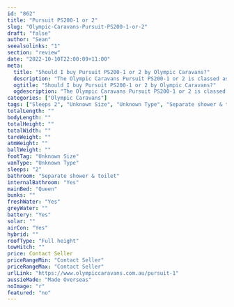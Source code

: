 ```yaml
---
id: "862"
title: "Pursuit PS200-1 or 2"
slug: "Olympic-Caravans-Pursuit-PS200-1-or-2"
draft: "false"
author: "Sean"
seealsolinks: "1"
section: "review"
date: "2022-10-10T22:00:09+11:00"
meta:
  title: "Should I buy Pursuit PS200-1 or 2 by Olympic Caravans?"
  description: "The Olympic Caravans Pursuit PS200-1 or 2 is classed as Unknown Type, and sleeps 2 people. It is Made Overseas and comes in at Unknown Size. It generally has Separate shower & toilet."
  ogtitle: "Should I buy Pursuit PS200-1 or 2 by Olympic Caravans?"
  ogdescription: "The Olympic Caravans Pursuit PS200-1 or 2 is classed as Unknown Type, and sleeps 2 people. It is Made Overseas and comes in at Unknown Size. It generally has Separate shower & toilet."
categories: ["Olympic Caravans"]
tags: ["Sleeps 2", "Unknown Size", "Unknown Type", "Separate shower & toilet", "Full height", "Price Unknown", "Made Overseas"]
totalLength: ""
bodyLength: ""
totalHeight: ""
totalWidth: ""
tareWeight: ""
atmWeight: ""
ballWeight: ""
footTag: "Unknown Size"
vanType: "Unknown Type"
sleeps: "2"
bathroom: "Separate shower & toilet"
internalBathroom: "Yes"
mainBed: "Queen"
bunks: ""
freshWater: "Yes"
greyWater: ""
battery: "Yes"
solar: ""
airCon: "Yes"
hybrid: ""
roofType: "Full height"
towHitch: ""
price: Contact Seller
priceRangeMin: "Contact Seller"
priceRangeMax: "Contact Seller"
urlLink: "https://www.olympiccaravans.com.au/pursuit-1"
aussieMade: "Made Overseas"
noImage: "r"
featured: "no"
---
```

